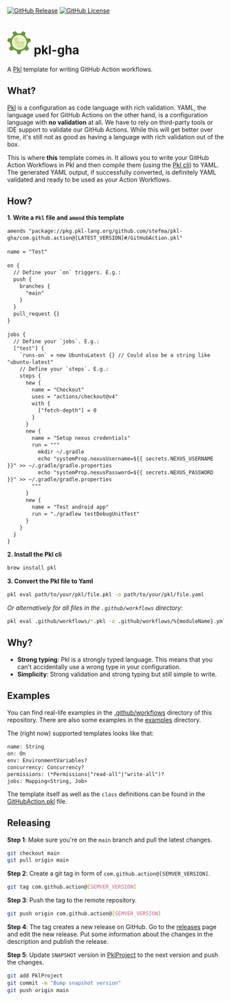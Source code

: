 [![GitHub Release](https://img.shields.io/github/v/release/stefma/pkl-gha?include_prereleases)](https://github.com/StefMa/pkl-gha/releases/latest)
[![GitHub License](https://img.shields.io/github/license/stefma/pkl-gha)](https://github.com/StefMa/pkl-gha/blob/main/LICENSE)

# <img src="icon.png" alt="Pkl" width="55"/> pkl-gha

A [Pkl](https://pkl-lang.org/) template for writing GitHub Action workflows.

## What?

[Pkl](https://pkl-lang.org/) is a configuration as code language with rich validation.
YAML, the language used for GitHub Actions on the other hand, is a configuration language with **no validation** at all.
We have to rely on third-party tools or IDE support to validate our GitHub Actions.
While this will get better over time, it's still not as good as having a language with rich validation out of the box.

This is where **this** template comes in.
It allows you to write your GitHub Action Workflows in Pkl
and then compile them (using the [Pkl cli](https://pkl-lang.org/main/current/pkl-cli/index.html#installation)) to YAML.
The generated YAML output, if successfully converted, 
is definitely YAML validated and ready to be used as your Action Workflows.

## How?

**1. Write a `Pkl` file and `amend` this template**

```
amends "package://pkg.pkl-lang.org/github.com/stefma/pkl-gha/com.github.action@[LATEST_VERSION]#/GitHubAction.pkl"

name = "Test"

on {
  // Define your `on` triggers. E.g.:
  push {
    branches {
      "main"
    }
  }
  pull_request {}
}

jobs {
  // Define your `jobs`. E.g.: 
  ["test"] {
    `runs-on` = new UbuntuLatest {} // Could also be a string like "ubuntu-latest"
    // Define your `steps`. E.g.:
    steps {
      new {
        name = "Checkout"
        uses = "actions/checkout@v4"
        with {
          ["fetch-depth"] = 0
        }
      }
      new {
        name = "Setup nexus credentials"
        run = """
          mkdir ~/.gradle
          echo "systemProp.nexusUsername=${{ secrets.NEXUS_USERNAME }}" >> ~/.gradle/gradle.properties
          echo "systemProp.nexusPassword=${{ secrets.NEXUS_PASSWORD }}" >> ~/.gradle/gradle.properties
        """
      }
      new {
        name = "Test android app"
        run = "./gradlew testDebugUnitTest"
      }
    }
  }
}
```

**2. Install the Pkl cli**

```bash
brew install pkl
````

**3. Convert the Pkl file to Yaml**

```bash
pkl eval path/to/your/pkl/file.pkl -o path/to/your/pkl/file.yaml
```

*Or alternatively for all files in the `.github/workflows` directory*:
```bash
pkl eval .github/workflows/*.pkl -o .github/workflows/%{moduleName}.yml
```

## Why?

* **Strong typing**: Pkl is a strongly typed language. This means that you can't accidentally use a wrong type in your
  configuration.
* **Simplicity**: Strong validation and strong typing but still simple to write.

## Examples

You can find real-life examples in the [.github/workflows](.github/workflows) directory of this repository.
There are also some examples in the [examples](examples) directory.

The (right now) supported templates looks like that:
```
name: String
on: On
env: EnvironmentVariables?
concurrency: Concurrency?
permissions: (*Permissions|"read-all"|"write-all")?
jobs: Mapping<String, Job>
```

The template itself as well as the `class` definitions can be found in the [GitHubAction.pkl](GitHubAction.pkl) file.

## Releasing

**Step 1**: Make sure you're on the `main` branch and pull the latest changes.

```bash
git checkout main
git pull origin main
```

**Step 2**: Create a git tag in form of `com.github.action@[SEMVER_VERSION]`.

```bash
git tag com.github.action@[SEMVER_VERSION]
```

**Step 3**: Push the tag to the remote repository.

```bash
git push origin com.github.action@[SEMVER_VERSION]
```

**Step 4**: The tag creates a new release on GitHub.
Go to the [releases](http://github.com/StefMa/pkl-gha/releases) page and edit the new release.
Put some information about the changes in the description and publish the release.

**Step 5**: Update `SNAPSHOT` version in [PklProject](PklProject) to the next version and push the changes.

```bash
git add PklProject
git commit -m "Bump snapshot version"
git push origin main
```
